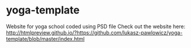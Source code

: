 # yoga-template
Website for yoga school coded using PSD file
Check out the website here:
http://htmlpreview.github.io/?https://github.com/lukasz-pawlowicz/yoga-template/blob/master/index.html
